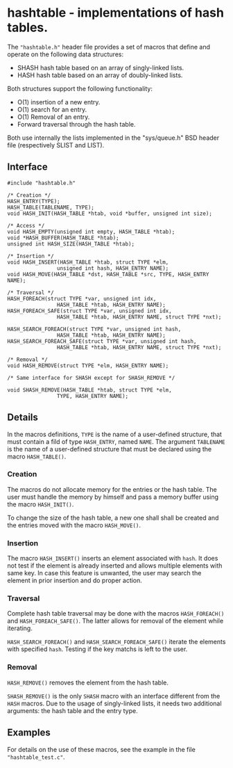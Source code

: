 # hashtable - implementations of hash tables.

The `"hashtable.h"` header file provides a set of macros that define and
operate on the following data structures:

- SHASH hash table based on an array of singly-linked lists.
- HASH  hash table based on an array of doubly-linked lists.

Both structures support the following functionality:

- O(1) insertion of a new entry.
- O(1) search for an entry.
- O(1) Removal of an entry.
- Forward traversal through the hash table.

Both use internally the lists implemented in the "sys/queue.h" BSD
header file (respectively SLIST and LIST).

## Interface

    #include "hashtable.h"

    /* Creation */
    HASH_ENTRY(TYPE);
    HASH_TABLE(TABLENAME, TYPE);
    void HASH_INIT(HASH_TABLE *htab, void *buffer, unsigned int size);

    /* Access */
    void HASH_EMPTY(unsigned int empty, HASH_TABLE *htab);
    void *HASH_BUFFER(HASH_TABLE *htab);
    unsigned int HASH_SIZE(HASH_TABLE *htab);

    /* Insertion */
    void HASH_INSERT(HASH_TABLE *htab, struct TYPE *elm,
                    unsigned int hash, HASH_ENTRY NAME);
    void HASH_MOVE(HASH_TABLE *dst, HASH_TABLE *src, TYPE, HASH_ENTRY NAME);

    /* Traversal */
    HASH_FOREACH(struct TYPE *var, unsigned int idx,
                    HASH_TABLE *htab, HASH_ENTRY NAME);
    HASH_FOREACH_SAFE(struct TYPE *var, unsigned int idx,
                    HASH_TABLE *htab, HASH_ENTRY NAME, struct TYPE *nxt);

    HASH_SEARCH_FOREACH(struct TYPE *var, unsigned int hash,
                    HASH_TABLE *htab, HASH_ENTRY NAME);
    HASH_SEARCH_FOREACH_SAFE(struct TYPE *var, unsigned int hash,
                    HASH_TABLE *htab, HASH_ENTRY NAME, struct TYPE *nxt);

    /* Removal */
    void HASH_REMOVE(struct TYPE *elm, HASH_ENTRY NAME);

    /* Same interface for SHASH except for SHASH_REMOVE */

    void SHASH_REMOVE(HASH_TABLE *htab, struct TYPE *elm,
                    TYPE, HASH_ENTRY NAME);

## Details

In the macros definitions, `TYPE` is the name of a user-defined
structure, that must contain a fild of type `HASH_ENTRY`, named `NAME`.
The argument `TABLENAME` is the name of a user-defined structure that
must be declared using the macro `HASH_TABLE()`.

### Creation

The macros do not allocate memory for the entries or the hash table.
The user must handle the memory by himself and pass a memory buffer
using the macro `HASH_INIT()`.

To change the size of the hash table, a new one shall shall be created
and the entries moved with the macro `HASH_MOVE()`.

### Insertion

The macro `HASH_INSERT()` inserts an element associated with `hash`.
It does not test if the element is already inserted and allows multiple
elements with same key.
In case this feature is unwanted, the user may search the element in
prior insertion and do proper action.

### Traversal

Complete hash table traversal may be done with the macros
`HASH_FOREACH()` and `HASH_FOREACH_SAFE()`.
The latter allows for removal of the element while iterating.

`HASH_SEARCH_FOREACH()` and `HASH_SEARCH_FOREACH_SAFE()` iterate the
elements with specified `hash`.
Testing if the key matchs is left to the user.

### Removal

`HASH_REMOVE()` removes the element from the hash table.

`SHASH_REMOVE()` is the only `SHASH` macro with an interface different
from the `HASH` macros.
Due to the usage of singly-linked lists, it needs two additional
arguments: the hash table and the entry type.

## Examples

For details on the use of these macros, see the example in the file
`"hashtable_test.c"`.
